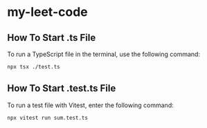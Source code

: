 # my-leet-code

## How To Start .ts File
To run a TypeScript file in the terminal, use the following command:
``` bash
npx tsx ./test.ts
```

## How To Start .test.ts File
To run a test file with Vitest, enter the following command:
``` bash
npx vitest run sum.test.ts
```